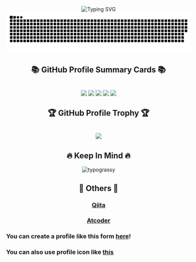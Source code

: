 <div align="center">
  <img src="https://readme-typing-svg.demolab.com?font=Fira+Code&pause=1000&repeat=true&width=435&lines=Hi+there!+I'm+Yuto+Sasaki!;a+student+at+42Tokyo;Let's+build+something+amazing!" alt="Typing SVG" />
</div>

<picture>
  <source media="(prefers-color-scheme: dark)" srcset="https://raw.githubusercontent.com/Yutosaki/Yutosaki/output/github-contribution-grid-snake-dark.svg">
  <source media="(prefers-color-scheme: light)" srcset="https://raw.githubusercontent.com/Yutosaki/Yutosaki/output/github-contribution-grid-snake.svg">
  <img alt="github contribution grid snake animation" src="https://raw.githubusercontent.com/Yutosaki/Yutosaki/output/github-contribution-grid-snake.svg">
</picture>
</div>

<h2 align="center">📚 GitHub Profile Summary Cards 📚</h2>

<br/>
<div align="center">
    <img src="http://github-profile-summary-cards.vercel.app/api/cards/profile-details?username=Yutosaki&theme=tokyonight"/>
    <img src="http://github-profile-summary-cards.vercel.app/api/cards/repos-per-language?username=Yutosaki&theme=tokyonight"/>
    <img src="http://github-profile-summary-cards.vercel.app/api/cards/most-commit-language?username=Yutosaki&theme=tokyonight"/>
    <img src="http://github-profile-summary-cards.vercel.app/api/cards/stats?username=Yutosaki&theme=tokyonight"/>
    <img src="http://github-profile-summary-cards.vercel.app/api/cards/productive-time?username=Yutosaki&theme=tokyonight&utcOffset=9"/>

<!--     <img src="http://github-profile-summary-cards.vercel.app/api/cards/stats?username=Yutosaki&theme=github_dark"/> -->
</div>

<h2 align="center">🏆 GitHub Profile Trophy 🏆</h2>
<br/>
<div align="center">
    <img src="https://github-profile-trophy.vercel.app/?username=Yutosaki&theme=tokyonight"/>
</div>

<h2 align="center">🔥 Keep In Mind 🔥</h2>
<div align="center">
  
  <img alt="typograssy" src="https://typograssy.deno.dev/api?text=Code%20with%20Passion!%E3%80%80">
</div>

<h2 align="center">🎨 Others 🎨</h2>
<div align="center">

### [Qiita](https://qiita.com/Yutosaki)  
### [Atcoder](https://atcoder.jp/users/SasakiYuto)

</div>

### You can create a profile like this form [here](https://teamsasa.github.io/readme-generator/)!
### You can also use profile icon like [this](https://github.com/Teamsasa/github-sns-profile-card) 
